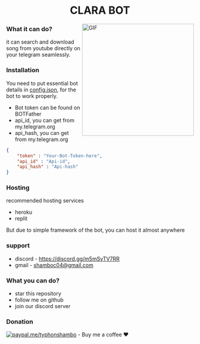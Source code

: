 ## <h1  align = "center"> CLARA BOT </h1>

<img align="right" alt="GIF" src="https://i.imgur.com/a2Vbgxt.png" width="300"/>

### What it can  do?

it can search and download song from youtube directly on your telegram seamlessly.



### Installation 
You need to put essential bot details in [config.json]("https://github.com/typhonshambo/Clara-Music-Bot-Telegram/blob/main/config.json"), for the bot to work properly.

- Bot token can be found on BOTFather
- api_id, you can get from my.telegram.org
- api_hash, you can get from my.telegram.org 

```json
{
    "token" : "Your-Bot-Token-here",
    "api_id" : "Api-id",
    "api_hash" : "Api-hash"
}
```

### Hosting
recommended hosting services 
- heroku
- replit

But due to simple framework of the bot, you can host it almost anywhere

### support
- discord - https://discord.gg/m5mSyTV7RR
- gmail - shamboc04@gmail.com

### What you can do?
- star this repository
- follow me on github
- join our discord server
### Donation
[![paypal.me/typhonshambo](https://ionicabizau.github.io/badges/paypal.svg)](https://www.paypal.me/typhonshambo) - Buy me a coffee ❤️